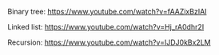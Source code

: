 Binary tree:
https://www.youtube.com/watch?v=fAAZixBzIAI

Linked list:
https://www.youtube.com/watch?v=Hj_rA0dhr2I

Recursion:
https://www.youtube.com/watch?v=IJDJ0kBx2LM